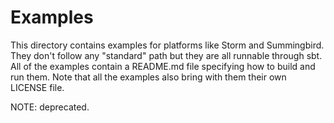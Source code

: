 
# Examples

This directory contains examples for platforms like Storm and Summingbird. They
don't follow any "standard" path but they are all runnable through sbt. All
of the examples contain a README.md file specifying how to build and run them.
Note that all the examples also bring with them their own LICENSE file.

NOTE: deprecated.

